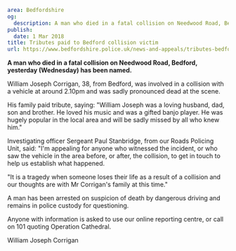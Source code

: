 ```yaml
area: Bedfordshire
og:
  description: A man who died in a fatal collision on Needwood Road, Bedford, yesterday (Wednesday) has been named.
publish:
  date: 1 Mar 2018
title: Tributes paid to Bedford collision victim
url: https://www.bedfordshire.police.uk/news-and-appeals/tributes-bedford-collision-march18
```

**A man who died in a fatal collision on Needwood Road, Bedford, yesterday (Wednesday) has been named.**

William Joseph Corrigan, 38, from Bedford, was involved in a collision with a vehicle at around 2.10pm and was sadly pronounced dead at the scene.

His family paid tribute, saying: "William Joseph was a loving husband, dad, son and brother. He loved his music and was a gifted banjo player. He was hugely popular in the local area and will be sadly missed by all who knew him."

Investigating officer Sergeant Paul Stanbridge, from our Roads Policing Unit, said: "I'm appealing for anyone who witnessed the incident, or who saw the vehicle in the area before, or after, the collision, to get in touch to help us establish what happened.

"It is a tragedy when someone loses their life as a result of a collision and our thoughts are with Mr Corrigan's family at this time."

A man has been arrested on suspicion of death by dangerous driving and remains in police custody for questioning.

Anyone with information is asked to use our online reporting centre, or call on 101 quoting Operation Cathedral.

William Joseph Corrigan
